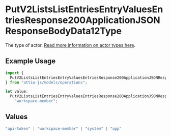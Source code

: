 # PutV2ListsListEntriesEntryValuesEntriesResponse200ApplicationJSONResponseBodyData12Type

The type of actor. [Read more information on actor types here](/docs/actors).

## Example Usage

```typescript
import {
  PutV2ListsListEntriesEntryValuesEntriesResponse200ApplicationJSONResponseBodyData12Type,
} from "attio-js/models/operations";

let value:
  PutV2ListsListEntriesEntryValuesEntriesResponse200ApplicationJSONResponseBodyData12Type =
    "workspace-member";
```

## Values

```typescript
"api-token" | "workspace-member" | "system" | "app"
```